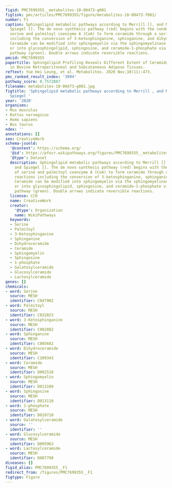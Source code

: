 ```yaml
---
figid: PMC7699355__metabolites-10-00473-g001
figlink: pmc/articles/PMC7699355/figure/metabolites-10-00473-f001/
number: F1
caption: Sphingolipid metabolic pathways according to Merrill [], and Maceyka and
  Spiegel []. The de novo synthesis pathway (red) begins with the condensation of
  serine and palmitoyl coenzyme A (CoA) to form ceramide through a series of reactions
  including the conversion of 3-ketosphinganine, sphinganine, and dihydroceramide.
  Ceramide can be modified into sphingomyelin via the sphingomyelinase pathway (blue)
  or into glycosphingolipid, sphingosine, and ceramide-1-phosphate via the salvage
  pathway (green). Double arrows indicate reversible reactions.
pmcid: PMC7699355
papertitle: Sphingolipid Profiling Reveals Different Extent of Ceramide Accumulation
  in Bovine Retroperitoneal and Subcutaneous Adipose Tissues.
reftext: Yue Hei Leung, et al. Metabolites. 2020 Nov;10(11):473.
pmc_ranked_result_index: '3994'
pathway_score: 0.7572887
filename: metabolites-10-00473-g001.jpg
figtitle: 'Sphingolipid metabolic pathways according to Merrill , and Maceyka and
  Spiegel '
year: '2020'
organisms:
- Mus musculus
- Rattus norvegicus
- Homo sapiens
- Bos taurus
ndex: ''
annotations: []
seo: CreativeWork
schema-jsonld:
  '@context': https://schema.org/
  '@id': https://pfocr.wikipathways.org/figures/PMC7699355__metabolites-10-00473-g001.html
  '@type': Dataset
  description: Sphingolipid metabolic pathways according to Merrill [], and Maceyka
    and Spiegel []. The de novo synthesis pathway (red) begins with the condensation
    of serine and palmitoyl coenzyme A (CoA) to form ceramide through a series of
    reactions including the conversion of 3-ketosphinganine, sphinganine, and dihydroceramide.
    Ceramide can be modified into sphingomyelin via the sphingomyelinase pathway (blue)
    or into glycosphingolipid, sphingosine, and ceramide-1-phosphate via the salvage
    pathway (green). Double arrows indicate reversible reactions.
  license: CC0
  name: CreativeWork
  creator:
    '@type': Organization
    name: WikiPathways
  keywords:
  - Serine
  - Palmitoyl
  - 3-Ketosphinganine
  - Sphinganine
  - Dihydroceramide
  - Ceramide
  - Sphingomyelin
  - Sphingosine
  - 1-phosphate
  - Galatosylceramide
  - Glucosylceramide
  - Lactosylceramide
genes: []
chemicals:
- word: Serine
  source: MESH
  identifier: C047902
- word: Palmitoyl
  source: MESH
  identifier: C032023
- word: 3-Ketosphinganine
  source: MESH
  identifier: C002882
- word: Sphinganine
  source: MESH
  identifier: C005682
- word: Dihydroceramide
  source: MESH
  identifier: C109343
- word: Ceramide
  source: MESH
  identifier: D002518
- word: Sphingomyelin
  source: MESH
  identifier: D013109
- word: Sphingosine
  source: MESH
  identifier: D013110
- word: 1-phosphate
  source: MESH
  identifier: D010710
- word: Galatosylceramide
  source: ''
  identifier: ''
- word: Glucosylceramide
  source: MESH
  identifier: D005963
- word: Lactosylceramide
  source: MESH
  identifier: D007790
diseases: []
figid_alias: PMC7699355__F1
redirect_from: /figures/PMC7699355__F1
figtype: Figure
---
```


